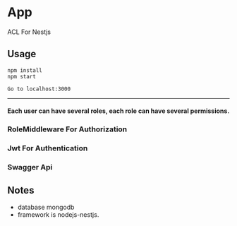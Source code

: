 #  App
ACL For Nestjs

## Usage

```
npm install
npm start

Go to localhost:3000
```

---
#### Each user can have several roles, each role can have several permissions.

### RoleMiddleware For Authorization
### Jwt For Authentication
### Swagger Api

## Notes
* database mongodb
* framework is nodejs-nestjs.